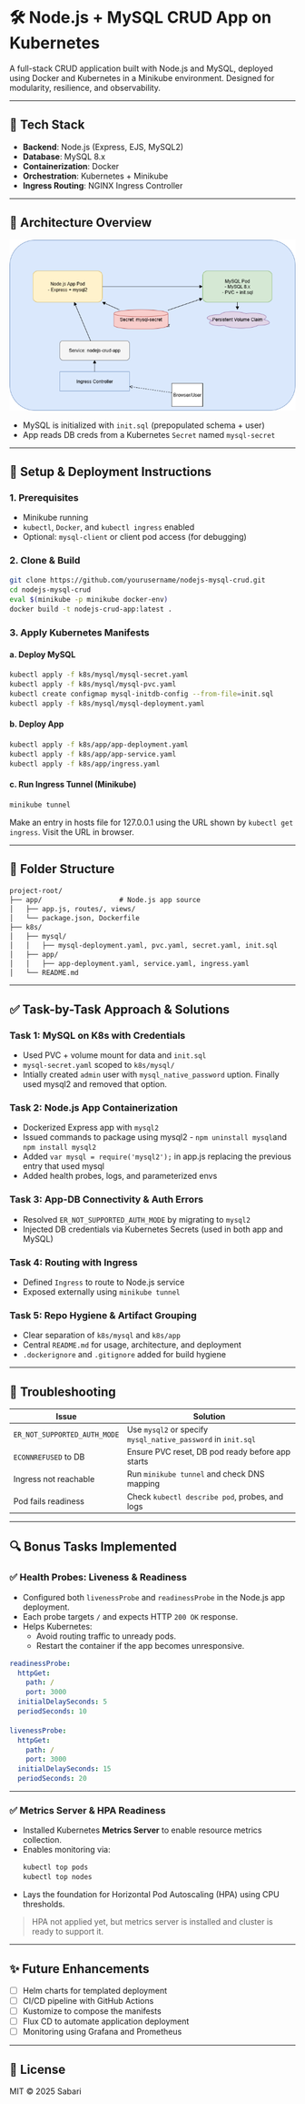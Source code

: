 # 🛠️ Node.js + MySQL CRUD App on Kubernetes

A full-stack CRUD application built with Node.js and MySQL, deployed using Docker and Kubernetes in a Minikube environment. Designed for modularity, resilience, and observability.

---

## 🔧 Tech Stack

- **Backend**: Node.js (Express, EJS, MySQL2)
- **Database**: MySQL 8.x
- **Containerization**: Docker
- **Orchestration**: Kubernetes + Minikube
- **Ingress Routing**: NGINX Ingress Controller

---


## 🧱 Architecture Overview

![Minikube Architecture](./docs/Minikube-Project.drawio.png)


- MySQL is initialized with `init.sql` (prepopulated schema + user)
- App reads DB creds from a Kubernetes `Secret` named `mysql-secret`

---

## 🚀 Setup & Deployment Instructions

### 1. **Prerequisites**
- Minikube running
- `kubectl`, `Docker`, and `kubectl ingress` enabled
- Optional: `mysql-client` or client pod access (for debugging)

### 2. **Clone & Build**
```bash
git clone https://github.com/yourusername/nodejs-mysql-crud.git
cd nodejs-mysql-crud
eval $(minikube -p minikube docker-env) 
docker build -t nodejs-crud-app:latest .
```

### 3. **Apply Kubernetes Manifests**

#### a. Deploy MySQL
```bash
kubectl apply -f k8s/mysql/mysql-secret.yaml
kubectl apply -f k8s/mysql/mysql-pvc.yaml
kubectl create configmap mysql-initdb-config --from-file=init.sql
kubectl apply -f k8s/mysql/mysql-deployment.yaml
```

#### b. Deploy App
```bash
kubectl apply -f k8s/app/app-deployment.yaml
kubectl apply -f k8s/app/app-service.yaml
kubectl apply -f k8s/app/ingress.yaml
```

#### c. Run Ingress Tunnel (Minikube)
```bash
minikube tunnel
```

Make an entry in hosts file for 127.0.0.1 using the URL shown by `kubectl get ingress`. Visit the URL in browser.


---

## 📂 Folder Structure

```
project-root/
├── app/                   # Node.js app source
│   ├── app.js, routes/, views/
│   └── package.json, Dockerfile
├── k8s/
│   ├── mysql/
│   │   ├── mysql-deployment.yaml, pvc.yaml, secret.yaml, init.sql
│   ├── app/
│   │   ├── app-deployment.yaml, service.yaml, ingress.yaml
│   └── README.md
```

---

## ✅ Task-by-Task Approach & Solutions

### Task 1: MySQL on K8s with Credentials
- Used PVC + volume mount for data and `init.sql`
- `mysql-secret.yaml` scoped to `k8s/mysql/`
- Intially created `admin` user with `mysql_native_password` uption. Finally used mysql2 and removed that option.

### Task 2: Node.js App Containerization
- Dockerized Express app with `mysql2`
- Issued commands to package using mysql2 - `npm uninstall mysql`and `npm install mysql2`
- Added `var mysql = require('mysql2');` in app.js replacing the previous entry that used mysql
- Added health probes, logs, and parameterized envs

### Task 3: App-DB Connectivity & Auth Errors
- Resolved `ER_NOT_SUPPORTED_AUTH_MODE` by migrating to `mysql2`
- Injected DB credentials via Kubernetes Secrets (used in both app and MySQL)

### Task 4: Routing with Ingress
- Defined `Ingress` to route to Node.js service
- Exposed externally using `minikube tunnel`

### Task 5: Repo Hygiene & Artifact Grouping
- Clear separation of `k8s/mysql` and `k8s/app`
- Central `README.md` for usage, architecture, and deployment
- `.dockerignore` and `.gitignore` added for build hygiene

---

## 🐛 Troubleshooting

| Issue | Solution |
|-------|----------|
| `ER_NOT_SUPPORTED_AUTH_MODE` | Use `mysql2` or specify `mysql_native_password` in `init.sql` |
| `ECONNREFUSED` to DB | Ensure PVC reset, DB pod ready before app starts |
| Ingress not reachable | Run `minikube tunnel` and check DNS mapping |
| Pod fails readiness | Check `kubectl describe pod`, probes, and logs |

---

## 🔍 Bonus Tasks Implemented

### ✅ Health Probes: Liveness & Readiness

- Configured both `livenessProbe` and `readinessProbe` in the Node.js app deployment.
- Each probe targets `/` and expects HTTP `200 OK` response.
- Helps Kubernetes:
  - Avoid routing traffic to unready pods.
  - Restart the container if the app becomes unresponsive.

```yaml
readinessProbe:
  httpGet:
    path: /
    port: 3000
  initialDelaySeconds: 5
  periodSeconds: 10

livenessProbe:
  httpGet:
    path: /
    port: 3000
  initialDelaySeconds: 15
  periodSeconds: 20
```

---

### ✅ Metrics Server & HPA Readiness

- Installed Kubernetes **Metrics Server** to enable resource metrics collection.
- Enables monitoring via:
  ```bash
  kubectl top pods
  kubectl top nodes
  ```
- Lays the foundation for Horizontal Pod Autoscaling (HPA) using CPU thresholds.

> HPA not applied yet, but metrics server is installed and cluster is ready to support it.


---


## ✨ Future Enhancements

- [ ] Helm charts for templated deployment
- [ ] CI/CD pipeline with GitHub Actions
- [ ] Kustomize to compose the manifests
- [ ] Flux CD to automate application deployment
- [ ] Monitoring using Grafana and Prometheus

---

## 📜 License

MIT © 2025 Sabari
